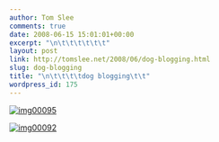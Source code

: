 ```yaml
---
author: Tom Slee
comments: true
date: 2008-06-15 15:01:01+00:00
excerpt: "\n\t\t\t\t\t\t"
layout: post
link: http://tomslee.net/2008/06/dog-blogging.html
slug: dog-blogging
title: "\n\t\t\t\tdog blogging\t\t"
wordpress_id: 175
---
```



				

  



  

[![img00095](http://whimsley.typepad.com/.a/6a00d83451d3b369e200e553707ed18834-115si)](http://whimsley.typepad.com/.a/6a00d83451d3b369e200e553707ed18834-pi)  
  






  



  

[![img00092](http://whimsley.typepad.com/.a/6a00d83451d3b369e200e55355c4f38833-115si)](http://whimsley.typepad.com/.a/6a00d83451d3b369e200e55355c4f38833-pi)  
  



  

  



		
